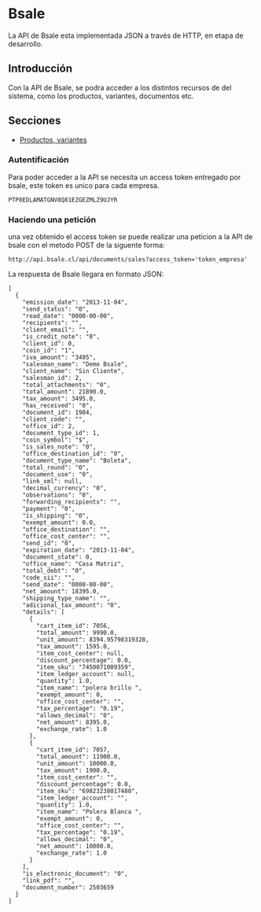 # Bsale

La API de Bsale esta implementada JSON a través de HTTP, en etapa de desarrollo.

## Introducción

Con la API de Bsale, se podra acceder a los distintos recursos de del sistema, como los productos, variantes, documentos etc.

## Secciones

* [Productos, variantes](https://github.com/gmontero/API-Bsale/blob/master/sections/prestashop.mkd)

### Autentificación

Para poder acceder a la API se necesita un access token entregado por bsale, este token es unico para cada empresa.

```
PTP0EDLAMATGNV8Q81EZGEZMLZ9UJYR
```

### Haciendo una petición

una vez obtenido el access token se puede realizar una peticion a la API de bsale con el metodo POST de la siguente forma:

```
http://api.bsale.cl/api/documents/sales?access_token='token_empresa'
```

La respuesta de Bsale llegara en formato JSON:

```
[
  {
    "emission_date": "2013-11-04",
    "send_status": "0",
    "read_date": "0000-00-00",
    "recipients": "",
    "client_email": "",
    "is_credit_note": "0",
    "client_id": 0,
    "coin_id": "1",
    "iva_amount": "3495",
    "salesman_name": "Demo Bsale",
    "client_name": "Sin Cliente",
    "salesman_id": 2,
    "total_attachments": "0",
    "total_amount": 21890.0,
    "tax_amount": 3495.0,
    "has_received": "0",
    "document_id": 1984,
    "client_code": "",
    "office_id": 2,
    "document_type_id": 1,
    "coin_symbol": "$",
    "is_sales_note": "0",
    "office_destination_id": "0",
    "document_type_name": "Boleta",
    "total_round": "0",
    "document_use": "0",
    "link_xml": null,
    "decimal_currency": "0",
    "observations": "0",
    "forwarding_recipients": "",
    "payment": "0",
    "is_shipping": "0",
    "exempt_amount": 0.0,
    "office_destination": "",
    "office_cost_center": "",
    "send_id": "0",
    "expiration_date": "2013-11-04",
    "document_state": 0,
    "office_name": "Casa Matriz",
    "total_debt": "0",
    "code_sii": "",
    "send_date": "0000-00-00",
    "net_amount": 18395.0,
    "shipping_type_name": "",
    "adicional_tax_amount": "0",
    "details": [
      {
        "cart_item_id": 7056,
        "total_amount": 9990.0,
        "unit_amount": 8394.95798319328,
        "tax_amount": 1595.0,
        "item_cost_center": null,
        "discount_percentage": 0.0,
        "item_sku": "7450071009359",
        "item_ledger_account": null,
        "quantity": 1.0,
        "item_name": "polera brillo ",
        "exempt_amount": 0,
        "office_cost_center": "",
        "tax_percentage": "0.19",
        "allows_decimal": "0",
        "net_amount": 8395.0,
        "exchange_rate": 1.0
      },
      {
        "cart_item_id": 7057,
        "total_amount": 11900.0,
        "unit_amount": 10000.0,
        "tax_amount": 1900.0,
        "item_cost_center": "",
        "discount_percentage": 0.0,
        "item_sku": "69823238017480",
        "item_ledger_account": "",
        "quantity": 1.0,
        "item_name": "Polera Blanca ",
        "exempt_amount": 0,
        "office_cost_center": "",
        "tax_percentage": "0.19",
        "allows_decimal": "0",
        "net_amount": 10000.0,
        "exchange_rate": 1.0
      }
    ],
    "is_electronic_document": "0",
    "link_pdf": "",
    "document_number": 2503659
  }
]

```